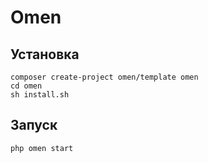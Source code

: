# Omen

## Установка

`composer create-project omen/template omen` <br>
`cd omen` <br>
`sh install.sh`

## Запуск

`php omen start`
